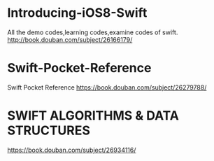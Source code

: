 # Introducing-iOS8-Swift
All the demo codes,learning codes,examine codes of swift. http://book.douban.com/subject/26166179/

# Swift-Pocket-Reference
Swift Pocket Reference https://book.douban.com/subject/26279788/

# SWIFT ALGORITHMS & DATA STRUCTURES
https://book.douban.com/subject/26934116/
